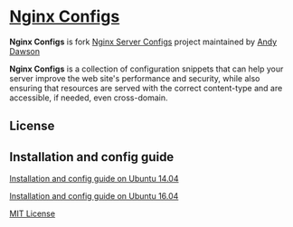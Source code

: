 # [Nginx Configs](https://github.com/exploitfate/nginx-config)

**Nginx Configs** is fork [Nginx Server Configs](https://github.com/h5bp/server-configs-nginx) project maintained by [Andy Dawson](http://ad7six.com/)

**Nginx Configs** is a collection of configuration snippets that can help
your server improve the web site's performance and security, while also
ensuring that resources are served with the correct content-type and are
accessible, if needed, even cross-domain.

## License

## Installation and config guide
[Installation and config guide on Ubuntu 14.04](docs/installation.md)

[Installation and config guide on Ubuntu 16.04](docs/16.04/installation.md)

[MIT License](LICENSE.md)
